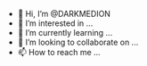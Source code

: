 - 👋 Hi, I’m @DARKMEDION
- 👀 I’m interested in ...
- 🌱 I’m currently learning ...
- 💞️ I’m looking to collaborate on ...
- 📫 How to reach me ...

<!---
DARKMEDION/DARKMEDION is a ✨ special ✨ repository because its `README.md` (this file) appears on your GitHub profile.
You can click the Preview link to take a look at your changes.
--->
